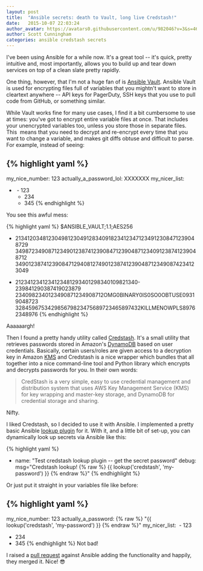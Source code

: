 ```yaml
---
layout: post
title:  "Ansible secrets: death to Vault, long live Credstash!"
date:   2015-10-07 22:03:24
author_avatar: https://avatars0.githubusercontent.com/u/982046?v=3&s=460
author: Scott Cunningham
categories: ansible credstash secrets
---
```


I've been using Ansible for a while now. It's a great tool -- it's quick, pretty intuitive and, most importantly, 
allows you to build up and tear down services on top of a clean slate pretty rapidly.

One thing, however, that I'm not a huge fan of is <a href="http://docs.ansible.com/ansible/playbooks_vault.html" 
target="_blank">Ansible Vault</a>. Ansible Vault is used for encrypting files full of variables that you mightn't want 
to store in cleartext anywhere -- API keys for PagerDuty, SSH keys that you use to pull code from GitHub, or something 
similar.

While Vault works fine for many use cases, I find it a bit cumbersome to use at times: you've got to encrypt entire 
variable files at once. That includes your unencrypted variables too, unless you store those in separate files. This 
means that you need to decrypt and re-encrypt every time that you want to change a variable, and makes git diffs obtuse 
and difficult to parse. For example, instead of seeing:

{% highlight yaml %}
---
my_nice_number: 123
actually_a_password_lol: XXXXXXX
my_nicer_list:
+  - 123
   - 234
   - 345
{% endhighlight %}

You see this awful mess:

{% highlight yaml %}
$ANSIBLE_VAULT;1.1;AES256
- 21341203481230498123049128340918234123471234912308471239048729
34987234908712349012387412390847123904871234091238741239048712
34901238741239084712940812749012387412390487123490874234123049
+ 2123412341234123481293401298340109821340-239841290387419023879
2340982340123490871234908712OMG0BINARY0IS0SO0OBTUSE09319048723
328459675342985679823475689723465897432KILLMENOWPLS89762348976
{% endhighlight %}

Aaaaaargh!

Then I found a pretty handy utility called <a href="https://github.com/LuminalOSS/credstash">Credstash</a>.
It's a small utility that retrieves passwords stored in Amazon's 
<a href="http://docs.aws.amazon.com/amazondynamodb/latest/developerguide/Introduction.html">DynamoDB</a> based on user 
credentials. Basically, certain users/roles are given access to a decryption key in Amazon 
<a href="https://aws.amazon.com/kms/">KMS</a> and Credstash is a nice wrapper which bundles that all together into a 
nice command-line tool and Python library which encrypts and decrypts passwords for you. In their own words:

> CredStash is a very simple, easy to use credential management and distribution system that uses AWS Key Management
> Service (KMS) for key wrapping and master-key storage, and DynamoDB for credential storage and sharing.

Nifty.

I liked Credstash, so I decided to use it with Ansible. I implemented a pretty basic Ansible 
<a href="http://docs.ansible.com/ansible/playbooks_lookups.html">lookup plugin</a> for it. With it, and a little bit of 
set-up, you can dynamically look up secrets via Ansible like this:

{% highlight yaml %}
- name: "Test credstash lookup plugin -- get the secret password"
  debug: msg="Credstash lookup! {% raw %} {{ lookup('credstash', 'my-password') }} {% endraw %}"
{% endhighlight %}

Or just put it straight in your variables file like before:

{% highlight yaml %}
---
my_nice_number: 123
actually_a_password: {% raw %} "{{ lookup('credstash', 'my-password') }} {% endraw %}"
my_nicer_list:
   - 123
   - 234
   - 345
{% endhighlight %}
Not bad!

I raised a <a href="https://github.com/ansible/ansible/pull/11778">pull request</a> against Ansible adding the 
functionality and happily, they merged it. Nice! 😎

